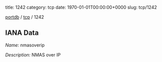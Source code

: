 title: 1242
category: tcp
date: 1970-01-01T00:00:00+0000
slug: tcp/1242

[portdb](/) / [tcp](/category/tcp.html) / 1242


## IANA Data

_Name:_ nmasoverip

_Description:_ NMAS over IP


